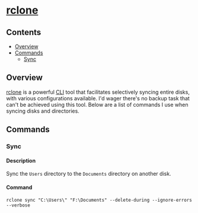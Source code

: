 # [rclone](https://rclone.org/)

## Contents
- [Overview](#overview)
- [Commands](#commands)
  - [Sync](#sync)

## Overview
[rclone](https://rclone.org/) is a powerful [CLI](https://en.wikipedia.org/wiki/Command-line_interface) tool that facilitates selectively syncing entire disks, with various configurations available. I'd wager there's no backup task that can't be achieved using this tool. Below are a list of commands I use when syncing disks and directories.

## Commands

### Sync

#### Description
Sync the `Users` directory to the `Documents` directory on another disk.

#### Command
```dos
rclone sync "C:\Users\" "F:\Documents" --delete-during --ignore-errors --verbose
```

